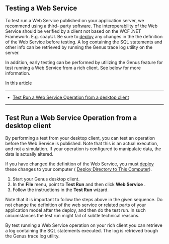 ## Testing a Web Service

To test run a Web Service published on your application server, we recommend using a third- party software. The interoperability of the Web Service should be verified by a client not based on the WCF .NET Framework. E.g. soapUI. Be sure to [deploy](../../defining-the-application-model/genus-studio-basics/deploy-changes-in-the-directory.md) any changes in the the definition of the Web Service before testing. A log containing the SQL statements and other info can be retrieved by running the Genus trace log utility on the server.

In addition, early testing can be performed by utilizing the Genus feature for test running a Web Service from a rich client. See below for more information.  

In this article

* * *

*   [Test Run a Web Service Operation from a desktop client](#test-run-a-web-service-operation-from-a-desktop-client)

* * *

## Test Run a Web Service Operation from a desktop client

By performing a test from your desktop client, you can test an operation before the Web Service is published. Note that this is an actual execution, and not a simulation. If your operation is configured to manipulate data, the data is actually altered. 

If you have changed the definition of the Web Service, you must [deploy](../../defining-the-application-model/genus-studio-basics/deploy-changes-in-the-directory.md) these changes to your computer ( [Deploy Directory to This Computer](../../defining-the-application-model/genus-studio-basics/deploy-changes-in-the-directory.md)). 

 1.  Start your Genus desktop client.
2.  In the **File** menu, point to **Test Run** and then click **Web Service** .
3.  Follow the instructions in the **Test Run** wizard.

Note that it is important to follow the steps above in the given sequence. Do not change the definition of the web service or related parts of your application model after the deploy, and then do the test run. In such circumstances the test run might fail of subtle technical reasons.

By test running a Web Service operation on your rich client you can retrieve a log containing the SQL statements executed. The log is retrieved trough the Genus trace log utility.  

